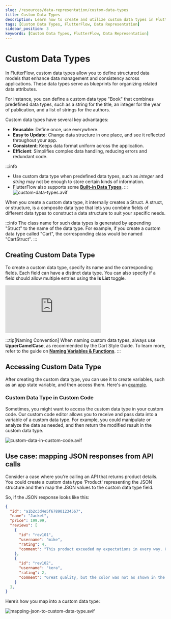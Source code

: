 ```yaml
---
slug: /resources/data-representation/custom-data-types
title: Custom Data Types
description: Learn how to create and utilize custom data types in FlutterFlow to handle complex data structures that predefined types can't cover.
tags: [Custom Data Types, FlutterFlow, Data Representation]
sidebar_position: 3
keywords: [Custom Data Types, FlutterFlow, Data Representation]
---
```


# Custom Data Types

In FlutterFlow, custom data types allow you to define structured data models that enhance data management and consistency across applications. These data types serve as blueprints for organizing related data attributes. 

For instance, you can define a custom data type "Book" that combines predefined data types, such as a string for the title, an integer for the year of publication, and a list of strings for the authors.

Custom data types have several key advantages:

- **Reusable**: Define once, use everywhere.
- **Easy to Update**: Change data structure in one place, and see it reflected throughout your app.
- **Consistent**: Keeps data format uniform across the application.
- **Efficient**: Simplifies complex data handling, reducing errors and redundant code.

:::info
- Use custom data type when predefined data types, such as _integer_ and _string_ may not be enough to store certain kinds of information.
- FlutterFlow also supports some [**Built-in Data Types**](data-types.md#built-in-data-types).
:::
![custom-data-types.avif](../imgs/custom-data-types.avif)

When you create a custom data type, it internally creates a Struct. A struct, or structure, is a composite data type that lets you combine fields of different data types to construct a data structure to suit your specific needs.

:::info
The class name for such data types is generated by appending "Struct" to the name of the data type. For example, if you create a custom data type called "Cart", the corresponding class would be named "CartStruct". 
:::

## Creating Custom Data Type

To create a custom data type, specify its name and the corresponding fields. Each field can have a distinct data type. You can also specify if a field should allow multiple entries using the **Is List** toggle.

<div style={{
    position: 'relative',
    paddingBottom: 'calc(56.67989417989418% + 41px)', // Keeps the aspect ratio and additional padding
    height: 0,
    width: '100%'
}}>
    <iframe 
        src="https://demo.arcade.software/fdx2RldmRxm5VeQdaHyd?embed&show_copy_link=true"
        title="Sharing a Project with a User"
        style={{
            position: 'absolute',
            top: 0,
            left: 0,
            width: '100%',
            height: '100%',
            colorScheme: 'light'
        }}
        frameborder="0"
        loading="lazy"
        webkitAllowFullScreen
        mozAllowFullScreen
        allowFullScreen
        allow="clipboard-write">
    </iframe>
</div>

:::tip[Naming Convention]
When naming custom data types, always use **UpperCamelCase**, as recommended by the Dart Style Guide. To learn more, refer to the guide on **[Naming Variables & Functions](../../resources/style-guide.md)**.
:::

## Accessing Custom Data Type

After creating the custom data type, you can use it to create variables, such as an app state variable, and then access them. Here's an [example](app-state.md#app-state-variables).

### Custom Data Type in Custom Code
Sometimes, you might want to access the custom data type in your custom code. Our custom code editor allows you to receive and pass data into a variable of a custom data type. For example, you could manipulate or analyze the data as needed, and then return the modified result in the custom data type. 

![custom-data-in-custom-code.avif](../imgs/custom-data-in-custom-code.avif)

## Use case: mapping JSON responses from API calls

Consider a case where you're calling an API that returns product details. You could create a custom data type 'Product' representing the JSON structure and then map the JSON values to the custom data type field.

So, if the JSON response looks like this:

```json
{
  "id": "a1b2c3d4e5f678901234567",
  "name": "Jacket",
  "price": 199.99,
  "reviews": [
    {
      "id": "rev101",
      "username": "mike",
      "rating": 4,
      "comment": "This product exceeded my expectations in every way. Highly recommended!",
    },
    {
      "id": "rev102",
      "username": "kera",
      "rating": 2,
      "comment": "Great quality, but the color was not as shown in the picture.",
    }
  ],
}
```

Here’s how you map into a custom data type:

![mapping-json-to-custom-data-type.avif](../imgs/mapping-json-to-custom-data-type.avif)

